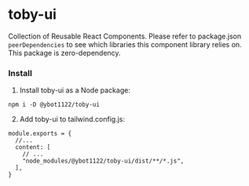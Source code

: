 # toby-ui

Collection of Reusable React Components. Please refer to package.json `peerDependencies` to see which libraries this component library relies on. This package is zero-dependency.

### Install

1. Install toby-ui as a Node package:

`npm i -D @ybot1122/toby-ui`

2. Add toby-ui to tailwind.config.js:

```
module.exports = {
  //...
  content: [
    // ...
    "node_modules/@ybot1122/toby-ui/dist/**/*.js",
  ],
}
```
